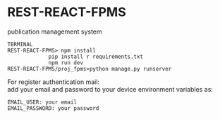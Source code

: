 # REST-REACT-FPMS
publication management system
 ```
TERMINAL
REST-REACT-FPMS> npm install
              pip install r requirements.txt
              npm run dev  
REST-REACT-FPMS/proj_fpms>python manage.py runserver
```
  
For register authentication mail:  
  add your email and password to your device environment variables as:  
```
EMAIL_USER: your email  
EMAIL_PASSWORD: your password  
```
